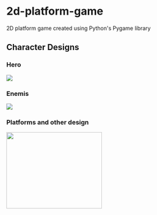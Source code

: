 # 2d-platform-game
2D platform game created using Python's Pygame library

## Character Designs
### Hero
<img src='https://github.com/IsmailCanMutlu/2d-platform-game/blob/master/Tasar%C4%B1mlar/adventurer_stand.png'>

### Enemis
<img src='https://github.com/IsmailCanMutlu/2d-platform-game/blob/master/Tasar%C4%B1mlar/zombie_walk1.png'>

### Platforms and other design
<img src='https://github.com/IsmailCanMutlu/2d-platform-game/blob/master/Tasar%C4%B1mlar/spritesheet_jumper.png' width="250" height="200">
